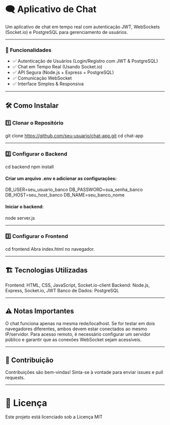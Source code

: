 # 🗨️ **Aplicativo de Chat**  

Um aplicativo de chat em tempo real com autenticação JWT, WebSockets (Socket.io) e PostgreSQL para gerenciamento de usuários.  

---

### 🚀 **Funcionalidades**  

- ✅ Autenticação de Usuários (Login/Registro com JWT & PostgreSQL)  
- ✅ Chat em Tempo Real (Usando Socket.io)  
- ✅ API Segura (Node.js + Express + PostgreSQL)  
- ✅ Comunicação WebSocket  
- ✅ Interface Simples & Responsiva  

---

## 🛠️ **Como Instalar**

### 1️⃣ **Clonar o Repositório**

git clone https://github.com/seu-usuario/chat-app.git
cd chat-app

---

### 2️⃣ **Configurar o Backend**

cd backend
npm install

#### **Criar um arquivo .env e adicionar as configurações:**

DB_USER=seu_usuario_banco
DB_PASSWORD=sua_senha_banco
DB_HOST=seu_host_banco
DB_NAME=seu_banco_nome

#### **Iniciar o backend:**

node server.js

---

### 3️⃣ **Configurar o Frontend**

cd frontend
Abra index.html no navegador.

---

## 🏗️ **Tecnologias Utilizadas**

Frontend: HTML, CSS, JavaScript, Socket.io-client
Backend: Node.js, Express, Socket.io, JWT
Banco de Dados: PostgreSQL

---

## ⚠️ **Notas Importantes**

O chat funciona apenas na mesma rede/localhost.
Se for testar em dois navegadores diferentes, ambos devem estar conectados ao mesmo IP/servidor.
Para acesso remoto, é necessário configurar um servidor público e garantir que as conexões WebSocket sejam acessíveis.

---

## 🤝 **Contribuição**

Contribuições são bem-vindas! Sinta-se à vontade para enviar issues e pull requests.

---

# 📜 **Licença**

Este projeto está licenciado sob a Licença MIT
